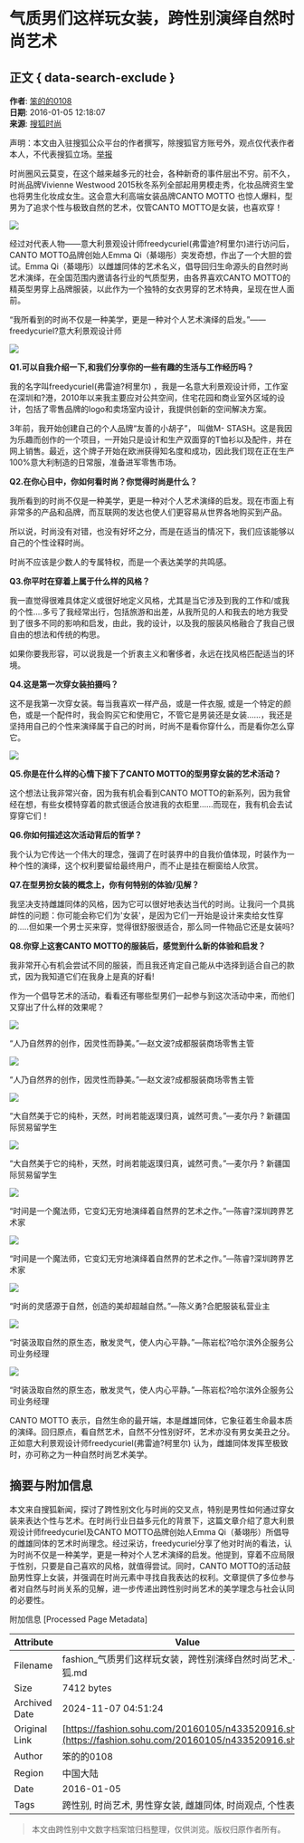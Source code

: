 # 气质男们这样玩女装，跨性别演绎自然时尚艺术

## 正文 { data-search-exclude }


**作者**: [笨的的0108](http://mp.i.sohu.com/profile?xpt=MTU4MjY0NDQxMUBzaW5hLnNvaHUuY29t)  
**日期**: 2016-01-05 12:18:07  
**来源**: [搜狐时尚](https://fashion.sohu.com/20160105/n433520916.shtml)

声明：本文由入驻搜狐公众平台的作者撰写，除搜狐官方账号外，观点仅代表作者本人，不代表搜狐立场。[举报](https://quan.sohu.com/q/545c9b6bf6c43b5569fe64a2)

时尚圈风云莫变，在这个越来越多元的社会，各种新奇的事件层出不穷。前不久，时尚品牌Vivienne Westwood 2015秋冬系列全部起用男模走秀，化妆品牌资生堂也将男生化妆成女生。这会意大利高端女装品牌CANTO MOTTO 也惊人爆料，型男为了追求个性与极致自然的艺术，仅管CANTO MOTTO是女装，也喜欢穿！

![](https://photocdn.sohu.com/20160105/mp52330537_1451969954588_1_th_fv23.jpeg)

经过对代表人物——意大利景观设计师freedycuriel(弗雷迪?柯里尔)进行访问后，CANTO MOTTO品牌创始人Emma Qi（綦翊彤）突发奇想，作出了一个大胆的尝试。Emma Qi（綦翊彤）以雌雄同体的艺术名义，倡导回归生命源头的自然时尚艺术演绎，在全国范围内邀请各行业的气质型男，由各界喜欢CANTO MOTTO的精英型男穿上品牌服装，以此作为一个独特的女衣男穿的艺术特典，呈现在世人面前。

“我所看到的时尚不仅是一种美学，更是一种对个人艺术演绎的启发。”——freedycuriel?意大利景观设计师

![](https://photocdn.sohu.com/20160105/mp52330537_1451969954588_2_th_fv23.jpeg)

**Q1.可以自我介绍一下,和我们分享你的一些有趣的生活与工作经历吗？**

我的名字叫freedycuriel(弗雷迪?柯里尔) ，我是一名意大利景观设计师，工作室在深圳和?港，2010年以来我主要应对公共空间，住宅花园和商业室外区域的设计，包括了零售品牌的logo和卖场室内设计，我提供创新的空间解决方案。

3年前，我开始创建自己的个人品牌“友善的小胡子”， 叫做M- STASH。这是我因为乐趣而创作的一个项目，一开始只是设计和生产双面穿的T恤衫以及配件，并在网上销售。最近，这个牌子开始在欧洲获得知名度和成功，因此我们现在正在生产100%意大利制造的日常服，准备进军零售市场。

**Q2.在你心目中，你如何看时尚？你觉得时尚是什么？**

我所看到的时尚不仅是一种美学，更是一种对个人艺术演绎的启发。现在市面上有非常多的产品和品牌，而互联网的发达也使人们更容易从世界各地购买到产品。

所以说，时尚没有对错，也没有好坏之分，而是在适当的情况下，我们应该能够以自己的个性诠释时尚。

时尚不应该是少数人的专属特权，而是一个表达美学的共鸣感。

**Q3.你平时在穿着上属于什么样的风格？**

我一直觉得很难具体定义或很好地定义风格，尤其是当它涉及到我的工作和/或我的个性....多亏了我经常出行，包括旅游和出差，从我所见的人和我去的地方我受到了很多不同的影响和启发，由此，我的设计，以及我的服装风格融合了我自己很自由的想法和传统的构思。

如果你要我形容，可以说我是一个折衷主义和奢侈者，永远在找风格匹配适当的环境。

**Q4.这是第一次穿女装拍摄吗？**

这不是我第一次穿女装。每当我喜欢一样产品，或是一件衣服, 或是一个特定的颜色，或是一个配件时，我会购买它和使用它，不管它是男装还是女装……，我还是坚持用自己的个性来演绎属于自己的时尚，时尚不是看你穿什么，而是看你怎么穿它。

![](https://photocdn.sohu.com/20160105/mp52330537_1451969954588_3_th_fv23.jpeg)

**Q5.你是在什么样的心情下接下了CANTO MOTTO的型男穿女装的艺术活动？**

这个想法让我非常兴奋，因为我有机会看到CANTO MOTTO的新系列，因为我曾经在想，有些女模特穿着的款式很适合放进我的衣柜里……而现在，我有机会去试穿穿它们！

**Q6.你如何描述这次活动背后的哲学？**

我个认为它传达一个伟大的理念，强调了在时装界中的自我价值体现，时装作为一种个性的演绎，这个权利要留给最终用户，而不止是挂在橱窗给人欣赏。

**Q7.在型男扮女装的概念上，你有何特别的体验/见解？**

我坚决支持雌雄同体的风格，因为它可以很好地表达当代的时尚。让我问一个具挑衅性的问题：你可能会称它们为'女装'，是因为它们一开始是设计来卖给女性穿的.....但如果一个男士买来穿，觉得很舒服很适合，那么同一件物品它还是女装吗?

**Q8.你穿上这套CANTO MOTTO的服装后，感觉到什么新的体验和启发？**

我非常开心有机会尝试不同的服装，而且我还肯定自己能从中选择到适合自己的款式，因为我知道它们在我身上是真的好看!

作为一个倡导艺术的活动，看看还有哪些型男们一起参与到这次活动中来，而他们又穿出了什么样的效果呢？

![](https://photocdn.sohu.com/20160105/mp52330537_1451969954588_4.jpeg)

“人乃自然界的创作，因灵性而静美。”—赵文波?成都服装商场零售主管

![](https://photocdn.sohu.com/20160105/mp52330537_1451969954588_5.jpeg)

“人乃自然界的创作，因灵性而静美。”—赵文波?成都服装商场零售主管

![](https://photocdn.sohu.com/20160105/mp52330537_1451969954588_6.jpeg)

“大自然美于它的纯朴，天然，时尚若能返璞归真，诚然可贵。”—麦尔丹 ? 新疆国际贸易留学生

![](https://photocdn.sohu.com/20160105/mp52330537_1451969954588_7.jpeg)

“大自然美于它的纯朴，天然，时尚若能返璞归真，诚然可贵。”—麦尔丹 ? 新疆国际贸易留学生

![](https://photocdn.sohu.com/20160105/mp52330537_1451969954588_8.jpeg)

“时间是一个魔法师，它变幻无穷地演绎着自然界的艺术之作。”—陈睿?深圳跨界艺术家

![](https://photocdn.sohu.com/20160105/mp52330537_1451969954588_9.jpeg)

“时间是一个魔法师，它变幻无穷地演绎着自然界的艺术之作。”—陈睿?深圳跨界艺术家

![](https://photocdn.sohu.com/20160105/mp52330537_1451969954588_10.jpeg)

“时尚的灵感源于自然，创造的美却超越自然。”—陈义勇?合肥服装私营业主

![](https://photocdn.sohu.com/20160105/mp52330537_1451969954588_11.jpeg)

“时装汲取自然的原生态，散发灵气，使人内心平静。”—陈岩松?哈尔滨外企服务公司业务经理

![](https://photocdn.sohu.com/20160105/mp52330537_1451969954588_12.jpeg)

“时装汲取自然的原生态，散发灵气，使人内心平静。”—陈岩松?哈尔滨外企服务公司业务经理

CANTO MOTTO 表示，自然生命的最开端，本是雌雄同体，它象征着生命最本质的演绎。回归原点，看自然艺术，自然不分性别好坏，艺术亦没有男女美丑之分。正如意大利景观设计师freedycuriel(弗雷迪?柯里尔) 认为，雌雄同体发挥至极致时，亦可称之为一种自然时尚艺术美学。

## 摘要与附加信息

<!-- tcd_abstract -->
本文来自搜狐新闻，探讨了跨性别文化与时尚的交叉点，特别是男性如何通过穿女装来表达个性与艺术。在时尚行业日益多元化的背景下，这篇文章介绍了意大利景观设计师freedycuriel及CANTO MOTTO品牌创始人Emma Qi（綦翊彤）所倡导的雌雄同体的艺术时尚理念。经过采访，freedycuriel分享了他对时尚的看法，认为时尚不仅是一种美学，更是一种对个人艺术演绎的启发。他提到，穿着不应局限于性别，只要是自己喜欢的风格，就值得尝试。同时，CANTO MOTTO的活动鼓励男性穿上女装，并强调在时尚元素中寻找自我表达的权利。文章提供了多位参与者对自然与时尚关系的见解，进一步传递出跨性别时尚艺术的美学理念与社会认同的必要性。
<!-- tcd_abstract_end -->

附加信息 [Processed Page Metadata]

| Attribute       | Value                                  |
|-----------------|----------------------------------------|
| Filename        | fashion_气质男们这样玩女装，跨性别演绎自然时尚艺术_-_搜狐.md                             |
| Size            | 7412 bytes                           |
| Archived Date   | 2024-11-07 04:51:24                             |
| Original Link   | [https://fashion.sohu.com/20160105/n433520916.shtml](https://fashion.sohu.com/20160105/n433520916.shtml)                       |
| Author          | 笨的的0108                               |
| Region          | 中国大陆                               |
| Date            | 2016-01-05                                 |
| Tags            | 跨性别, 时尚艺术, 男性穿女装, 雌雄同体, 时尚观点, 个性表达                                 |
>
> 本文由跨性别中文数字档案馆归档整理，仅供浏览。版权归原作者所有。
>